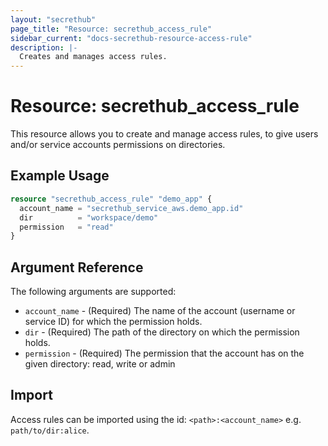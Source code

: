 ```yaml
---
layout: "secrethub"
page_title: "Resource: secrethub_access_rule"
sidebar_current: "docs-secrethub-resource-access-rule"
description: |-
  Creates and manages access rules.
---
```


# Resource: secrethub_access_rule

This resource allows you to create and manage access rules, to give users and/or service accounts permissions on directories.

## Example Usage

```terraform
resource "secrethub_access_rule" "demo_app" {
  account_name = "secrethub_service_aws.demo_app.id"
  dir          = "workspace/demo"
  permission   = "read"
}
```

## Argument Reference

The following arguments are supported:

* `account_name` - (Required) The name of the account (username or service ID) for which the permission holds.
* `dir` - (Required) The path of the directory on which the permission holds.
* `permission` - (Required) The permission that the account has on the given directory: read, write or admin

## Import

Access rules can be imported using the id: `<path>:<account_name>` e.g. `path/to/dir:alice`.
